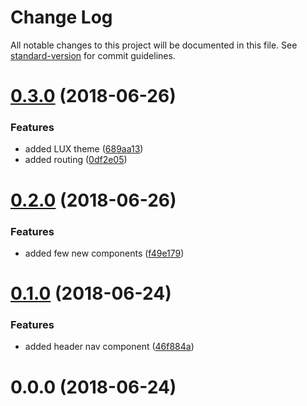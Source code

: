 # Change Log

All notable changes to this project will be documented in this file. See [standard-version](https://github.com/conventional-changelog/standard-version) for commit guidelines.

<a name="0.3.0"></a>
# [0.3.0](https://github.com/Rohithc89/my-portfolio/compare/v0.2.0...v0.3.0) (2018-06-26)


### Features

* added LUX theme ([689aa13](https://github.com/Rohithc89/my-portfolio/commit/689aa13))
* added routing ([0df2e05](https://github.com/Rohithc89/my-portfolio/commit/0df2e05))



<a name="0.2.0"></a>
# [0.2.0](https://github.com/Rohithc89/my-portfolio/compare/v0.1.0...v0.2.0) (2018-06-26)


### Features

* added few new components ([f49e179](https://github.com/Rohithc89/my-portfolio/commit/f49e179))



<a name="0.1.0"></a>
# [0.1.0](https://github.com/Rohithc89/my-portfolio/compare/v0.0.0...v0.1.0) (2018-06-24)


### Features

* added header nav component ([46f884a](https://github.com/Rohithc89/my-portfolio/commit/46f884a))



<a name="0.0.0"></a>
# 0.0.0 (2018-06-24)
